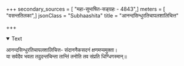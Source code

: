 +++
secondary_sources = [ "महा-सुभाषित-सङ्ग्रहः - 4843",]
meters = [ "वसन्ततिलका",]
jsonClass = "Subhaashita"
title = "आनन्दसिन्धुरतिचापलशालिचित्त"

+++

<details open><summary>Text</summary>

आनन्दसिन्धुरतिचापलशालिचित्त- संदाननैकसदनं क्षणमप्यमुक्ता।  
या सर्वदैव भवता तदुदन्तचिन्ता तान्तिं तनोति तव संप्रति धिग्धिगस्मान्॥
</details>
